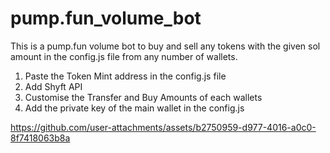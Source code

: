 # pump.fun_volume_bot
This is a pump.fun volume bot to buy and sell any tokens with the given sol amount in the config.js file from any number of wallets.


1. Paste the Token Mint address in the config.js file
2. Add Shyft API
3. Customise the Transfer and Buy Amounts of each wallets
4. Add the private key of the main wallet in the config.js
   
https://github.com/user-attachments/assets/b2750959-d977-4016-a0c0-8f7418063b8a

